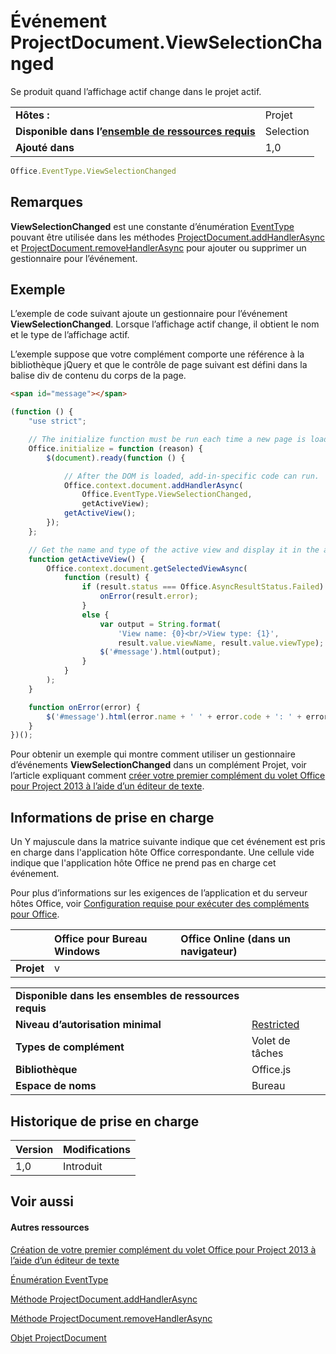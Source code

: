

# Événement ProjectDocument.ViewSelectionChanged
Se produit quand l’affichage actif change dans le projet actif.

|||
|:-----|:-----|
|**Hôtes :**|Projet|
|**Disponible dans l’[ensemble de ressources requis](../../docs/overview/specify-office-hosts-and-api-requirements.md)**|Selection|
|**Ajouté dans**|1,0|

```js
Office.EventType.ViewSelectionChanged
```


## Remarques

 **ViewSelectionChanged** est une constante d’énumération [EventType](../../reference/shared/eventtype-enumeration.md) pouvant être utilisée dans les méthodes [ProjectDocument.addHandlerAsync](../../reference/shared/projectdocument.addhandlerasync.md) et [ProjectDocument.removeHandlerAsync](../../reference/shared/projectdocument.removehandlerasync.md) pour ajouter ou supprimer un gestionnaire pour l’événement.


## Exemple

L’exemple de code suivant ajoute un gestionnaire pour l’événement **ViewSelectionChanged**. Lorsque l’affichage actif change, il obtient le nom et le type de l’affichage actif.

L’exemple suppose que votre complément comporte une référence à la bibliothèque jQuery et que le contrôle de page suivant est défini dans la balise div de contenu du corps de la page.




```HTML
<span id="message"></span>
```




```js
(function () {
    "use strict";

    // The initialize function must be run each time a new page is loaded.
    Office.initialize = function (reason) {
        $(document).ready(function () {

            // After the DOM is loaded, add-in-specific code can run.
            Office.context.document.addHandlerAsync(
                Office.EventType.ViewSelectionChanged,
                getActiveView);
            getActiveView();
        });
    };

    // Get the name and type of the active view and display it in the add-in.
    function getActiveView() {
        Office.context.document.getSelectedViewAsync(
            function (result) {
                if (result.status === Office.AsyncResultStatus.Failed) {
                    onError(result.error);
                }
                else {
                    var output = String.format(
                        'View name: {0}<br/>View type: {1}',
                        result.value.viewName, result.value.viewType);
                    $('#message').html(output);
                }
            }
        );
    }

    function onError(error) {
        $('#message').html(error.name + ' ' + error.code + ': ' + error.message);
    }
})();

```

Pour obtenir un exemple qui montre comment utiliser un gestionnaire d’événements **ViewSelectionChanged** dans un complément Projet, voir l’article expliquant comment [créer votre premier complément du volet Office pour Project 2013 à l’aide d’un éditeur de texte](../../docs/project/create-your-first-task-pane-add-in-for-project-by-using-a-text-editor.md).


## Informations de prise en charge


Un Y majuscule dans la matrice suivante indique que cet événement est pris en charge dans l'application hôte Office correspondante. Une cellule vide indique que l'application hôte Office ne prend pas en charge cet événement.

Pour plus d’informations sur les exigences de l’application et du serveur hôtes Office, voir [Configuration requise pour exécuter des compléments pour Office](../../docs/overview/requirements-for-running-office-add-ins.md).



||**Office pour Bureau Windows**|**Office Online (dans un navigateur)**|
|:-----|:-----|:-----|
|**Projet**|v||

|||
|:-----|:-----|
|**Disponible dans les ensembles de ressources requis**||
|**Niveau d’autorisation minimal**|[Restricted](../../docs/develop/requesting-permissions-for-api-use-in-content-and-task-pane-add-ins.md)|
|**Types de complément**|Volet de tâches|
|**Bibliothèque**|Office.js|
|**Espace de noms**|Bureau|

## Historique de prise en charge



|**Version**|**Modifications**|
|:-----|:-----|
|1,0|Introduit|

## Voir aussi



#### Autres ressources


[Création de votre premier complément du volet Office pour Project 2013 à l’aide d’un éditeur de texte](../../docs/project/create-your-first-task-pane-add-in-for-project-by-using-a-text-editor.md)
[Énumération EventType](../../reference/shared/eventtype-enumeration.md)
[Méthode ProjectDocument.addHandlerAsync](../../reference/shared/projectdocument.addhandlerasync.md)
[Méthode ProjectDocument.removeHandlerAsync](../../reference/shared/projectdocument.removehandlerasync.md)
[Objet ProjectDocument](../../reference/shared/projectdocument.projectdocument.md)

